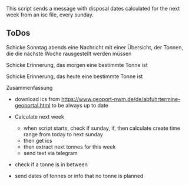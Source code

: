 This script sends a message with disposal dates calculated for the next week from an isc file, every sunday.

## ToDos

Schicke Sonntag abends eine Nachricht mit einer Übersicht, der Tonnen, die die nächste Woche rausgestellt werden müssen

Schicke Erinnerung, das morgen eine bestimmte Tonne ist

Schicke Erinnerung, das heute eine bestimmte Tonne ist

Zusammenfassung

- download ics from https://www.geoport-nwm.de/de/abfuhrtermine-geoportal.html to be always up to date
- Calculate next week

  - when script starts, check if sunday, if, then calculate
    create time range from today to next sunday
  - then get ics
  - then extract next tonnes for this week
  - send text via telegram

- check if a tonne is in between
- send dates of tonnes or info that no tonne is planned
